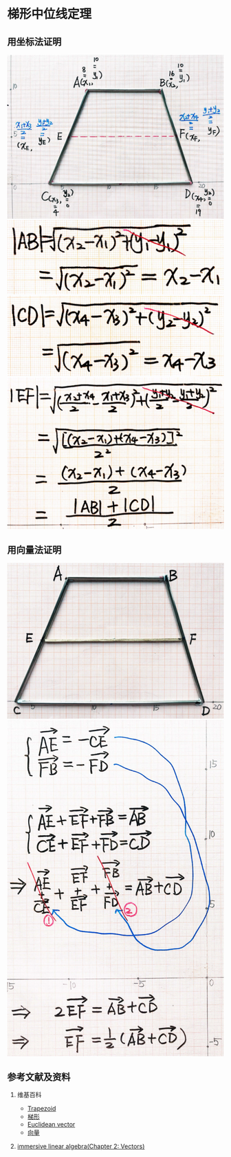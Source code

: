 ﻿# 梯形中位线定理

## 用坐标法证明

![](/images/线性代数/用坐标法验证向量的运算法则/梯形中位线定理/1a1.jpg)
![](/images/线性代数/用坐标法验证向量的运算法则/梯形中位线定理/2a1.jpg)
![](/images/线性代数/用坐标法验证向量的运算法则/梯形中位线定理/2a2.jpg)
![](/images/线性代数/用坐标法验证向量的运算法则/梯形中位线定理/2a3.jpg)

## 用向量法证明

![](/images/线性代数/用坐标法验证向量的运算法则/梯形中位线定理/3a1.jpg)
![](/images/线性代数/用坐标法验证向量的运算法则/梯形中位线定理/3a2.jpg)

## 参考文献及资料

1. 维基百科
	- [Trapezoid](https://en.wikipedia.org/wiki/Trapezoid) 
	- [梯形](https://zh.wikipedia.org/wiki/%E6%A2%AF%E5%BD%A2)
	- [Euclidean vector](https://en.wikipedia.org/wiki/Euclidean_vector) 
	- [向量](https://zh.wikipedia.org/wiki/%E5%90%91%E9%87%8F) 

2. [immersive linear algebra(Chapter 2: Vectors)](http://immersivemath.com/ila/ch02_vectors/ch02.html)